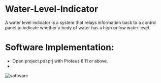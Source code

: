 # Water-Level-Indicator
A water level indicator is a system that relays information back to a control panel  to indicate whether a body of water has a high or low water level. 
# Software Implementation:
* Open project.pdsprj with Proteus 8.11 or above.
* 
![software](https://github.com/MasameEh/Water-Level-Indicator/assets/92492113/8afb7a2a-6545-47e3-ab49-e6b8605de0cb)

